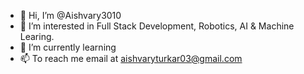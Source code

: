 - 👋 Hi, I’m @Aishvary3010
- 👀 I’m interested in Full Stack Development, Robotics, AI & Machine Learing.
- 🌱 I’m currently learning 
- 📫 To reach me email at aishvaryturkar03@gmail.com

<!---
Aishvary3010/Aishvary3010 is a ✨ special ✨ repository because its `README.md` (this file) appears on your GitHub profile.
You can click the Preview link to take a look at your changes.
--->
